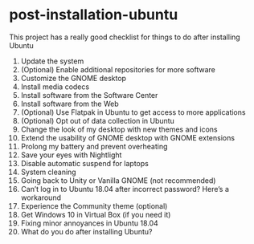 # post-installation-ubuntu
This project has a really good checklist for things to do after installing Ubuntu

1. Update the system
2. (Optional) Enable additional repositories for more software
3. Customize the GNOME desktop
4. Install media codecs
5. Install software from the Software Center
6. Install software from the Web
7. (Optional) Use Flatpak in Ubuntu to get access to more applications
8. (Optional) Opt out of data collection in Ubuntu
9. Change the look of my desktop with new themes and icons
10. Extend the usability of GNOME desktop with GNOME extensions
11. Prolong my battery and prevent overheating
12. Save your eyes with Nightlight
13. Disable automatic suspend for laptops
14. System cleaning
15. Going back to Unity or Vanilla GNOME (not recommended)
16. Can’t log in to Ubuntu 18.04 after incorrect password? Here’s a workaround
17. Experience the Community theme (optional)
18. Get Windows 10 in Virtual Box (if you need it)
19. Fixing minor annoyances in Ubuntu 18.04
20. What do you do after installing Ubuntu?
